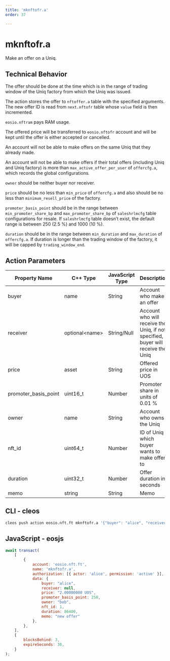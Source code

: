 ```yaml
---
title: 'mknftofr.a'
order: 37

---
```


# mknftofr.a

Make an offer on a Uniq.

## Technical Behavior

The offer should be done at the time which is in the range of trading window of the Uniq factory from which the Uniq was issued.

The action stores the offer to `nftoffer.a` table with the specified arguments. The new offer ID is read from `next.nftofr` table whose `value` field is then incremented.

`eosio.nftram` pays RAM usage.

The offered price will be transferred to `eosio.nftofr` account and will be kept until the offer is either accepted or cancelled.

An account will not be able to make offers on the same Uniq that they already made.

An account will not be able to make offers if their total offers (including Uniq and Uniq factory) is more than `max_active_offer_per_user` of `offercfg.a`, which records the global configurations.

`owner` should be neither buyer nor receiver.

`price` should be no less than `min_price` of `offercfg.a` and also should be no less than `minimum_resell_price` of the factory.

`promoter_basis_point` should be in the range between `min_promoter_share_bp` and `max_promoter_share_bp` of `saleshrlmcfg` table configurations for resale. If `saleshrlmcfg` table doesn’t exist, the default range is between 250 (2.5 %) and 1000 (10 %).

`duration` should be in the range between `min_duration` and `max_duration` of `offercfg.a`. If duration is longer than the trading window of the factory, it will be capped by `trading_window_end`.

## Action Parameters

| Property Name        | C++ Type        | JavaScript Type | Description                                                                      |
| -------------------- | --------------- | --------------- | -------------------------------------------------------------------------------- |
| buyer                | name            | String          | Account who makes an offer                                                       |
| receiver             | optional\<name> | String/Null     | Account who will receive the Uniq, if not specified, buyer will receive the Uniq |
| price                | asset           | String          | Offered price in UOS                                                             |
| promoter_basis_point | uint16_t        | Number          | Promoter share in units of 0.01 %                                                |
| owner                | name            | String          | Account who owns the Uniq                                                         |
| nft_id               | uint64_t        | Number          | ID of Uniq which buyer wants to make offer to                                     |
| duration             | uint32_t        | Number          | Offer duration in seconds                                                        |
| memo                 | string          | String          | Memo                                                                             |

## CLI - cleos

```bash
cleos push action eosio.nft.ft mknftofr.a '{"buyer": "alice", "receiver": null, "price": "2.00000000 UOS", "promoter_basis_point": 250, "owner": "bob", "nft_id": 1, "duration": 86400, "memo": "new offer"}' -p alice@active
```

## JavaScript - eosjs

```js
await transact(
    [
        {
            account: 'eosio.nft.ft',
            name: 'mknftofr.a',
            authorization: [{ actor: 'alice', permission: 'active' }],
            data: {
                buyer: "alice",
                receiver: null,
                price: "2.00000000 UOS",
                promoter_basis_point: 250,
                owner: "bob",
                nft_id: 1,
                duration: 86400,
                memo: "new offer"
            },
        },
    ],
    {
        blocksBehind: 3,
        expireSeconds: 30,
    }
);
```